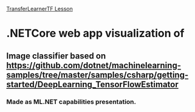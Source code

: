 [TransferLearnerTF Lesson](https://docs.microsoft.com/en-us/dotnet/machine-learning/tutorials/image-classification)
# .NETCore web app visualization of
## Image classifier based on https://github.com/dotnet/machinelearning-samples/tree/master/samples/csharp/getting-started/DeepLearning_TensorFlowEstimator
### Made as ML.NET capabilities presentation.